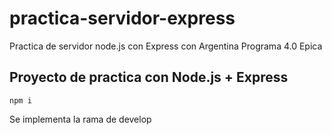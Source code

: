 # practica-servidor-express

Practica de servidor node.js con Express con Argentina Programa 4.0 Epica

## Proyecto de practica con Node.js + Express

```command
npm i
```

Se implementa la rama de develop
